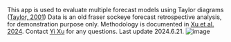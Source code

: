 This app is used to evaluate multiple forecast models using Taylor diagrams ([Taylor, 2001](https://agupubs.onlinelibrary.wiley.com/doi/10.1029/2000JD900719))
Data is an old fraser sockeye forecast retrospective analysis, for demonstration purpose only. 
Methodology is documented in [Xu et al. 2024](https://cdnsciencepub.com/doi/pdf/10.1139/cjfas-2023-0139).
Contact [Yi Xu](yi.xu@dfw.wa.gov) for any questions. Last update 2024.6.21.
![image](https://github.com/yi-xu-dfw/ForecastEvaluation/assets/156941844/0eee97e4-a87a-456c-ae8c-f8e5ef7d1814)
